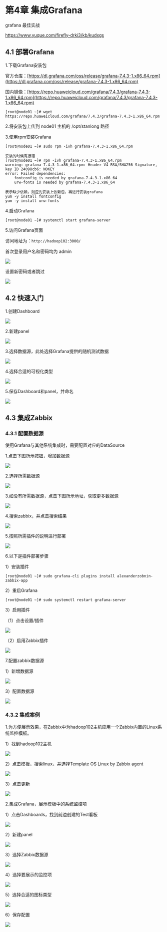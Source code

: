 # 第4章 集成Grafana

grafana 最佳实战

https://www.yuque.com/firefly-drki3/kb/kudxgs

## 4.1 部署Grafana

1.下载Grafana安装包

官方仓库：[https://dl.grafana.com/oss/release/grafana-7.4.3-1.x86_64.rpm](https://dl.grafana.com/oss/release/grafana-7.4.3-1.x86_64.rpm)

国内镜像：[https://repo.huaweicloud.com/grafana/7.4.3/grafana-7.4.3-1.x86_64.rpm](https://repo.huaweicloud.com/grafana/7.4.3/grafana-7.4.3-1.x86_64.rpm)

```shell
[root@node01 ~]# wget https://repo.huaweicloud.com/grafana/7.4.3/grafana-7.4.3-1.x86_64.rpm
```

2.将安装包上传到 node01 主机的 /opt/stanlong 路径

3.使用rpm安装Grafana

```shell
[root@node01 ~]# sudo rpm -ivh grafana-7.4.3-1.x86_64.rpm

安装的时候有报错
[root@node01 ~]# rpm -ivh grafana-7.4.3-1.x86_64.rpm
warning: grafana-7.4.3-1.x86_64.rpm: Header V4 RSA/SHA256 Signature, key ID 24098cb6: NOKEY
error: Failed dependencies:
	fontconfig is needed by grafana-7.4.3-1.x86_64
	urw-fonts is needed by grafana-7.4.3-1.x86_64
	
表示缺少依赖，则应先安装上依赖包，再进行安装grafana
yum -y install fontconfig
yum -y install urw-fonts
```

4.启动Grafana

```shell
[root@node01 ~]# systemctl start grafana-server
```

5.访问Grafana页面

访问地址为：`http://hadoop102:3000/`

首次登录用户名和密码均为 admin

![](./doc/54.png)

设置新密码或者跳过

![](./doc/55.png)

## 4.2 快速入门

1.创建Dashboard

![](D:/StanLong/git_repository/Hadoop/18Zabbix/RackMultipart20220806-1-sbbs8l_html_4029f06dc5249aec.png)

2.新建panel

![](D:/StanLong/git_repository/Hadoop/18Zabbix/RackMultipart20220806-1-sbbs8l_html_73049ce3d1f7b4a2.png)

3.选择数据源，此处选择Grafana提供的随机测试数据

![](D:/StanLong/git_repository/Hadoop/18Zabbix/RackMultipart20220806-1-sbbs8l_html_207949e8797e773f.png)

4.选择合适的可视化类型

![](D:/StanLong/git_repository/Hadoop/18Zabbix/RackMultipart20220806-1-sbbs8l_html_929c9ffde0f29db1.png)

5.保存Dashboard和panel，并命名

![](D:/StanLong/git_repository/Hadoop/18Zabbix/RackMultipart20220806-1-sbbs8l_html_ab24d2ac524ee433.png)

## 4.3 集成Zabbix

### 4.3.1 配置数据源

使用Grafana与其他系统集成时，需要配置对应的DataSource

1.点击下图所示按钮，增加数据源

![](./doc/56.png)

2.选择所需数据源

![](D:/StanLong/git_repository/Hadoop/18Zabbix/RackMultipart20220806-1-sbbs8l_html_8fe70a18a3301d9b.png)

3.如没有所需数据源，点击下图所示地址，获取更多数据源

![](./doc/57.png)

4.搜索zabbix，并点击搜索结果

![](./doc/58.png)

5.按照所需插件的说明进行部署

![](./doc/59.png)

6.以下是插件部署步骤

1）安装插件

```shell
[root@node01 ~]# sudo grafana-cli plugins install alexanderzobnin-zabbix-app
```

2）重启Grafana

```shell
[root@node01 ~]# sudo systemctl restart grafana-server
```

3）启用插件

（1）点击设置/插件

![](./doc/60.png)

（2）启用Zabbix插件

![](./doc/61.png)

7.配置zabbix数据源

1）新增数据源

![](./doc/62.png)

3）配置数据源

![](./doc/63.png)

### 4.3.2 集成案例

1.为方便展示效果，在Zabbix中为hadoop102主机应用一个Zabbix内置的Linux系统监控模板。

1）找到hadoop102主机

![](D:/StanLong/git_repository/Hadoop/18Zabbix/RackMultipart20220806-1-sbbs8l_html_db2749f3a5ba53b0.png)

2）点击模板，搜索linux，并选择Template OS Linux by Zabbix agent

![](D:/StanLong/git_repository/Hadoop/18Zabbix/RackMultipart20220806-1-sbbs8l_html_378359de998af9c1.png)

3）点击更新

![](D:/StanLong/git_repository/Hadoop/18Zabbix/RackMultipart20220806-1-sbbs8l_html_fd769bdaee24a5d2.png)

2.集成Grafana，展示模板中的系统监控项

1）点击Dashboards，找到前边创建的Test看板

![](D:/StanLong/git_repository/Hadoop/18Zabbix/RackMultipart20220806-1-sbbs8l_html_130dd2fe3bb50c80.png)

2）新建panel

![](D:/StanLong/git_repository/Hadoop/18Zabbix/RackMultipart20220806-1-sbbs8l_html_65ec1f57bba6633f.png)

3）选择Zabbix数据源

![](D:/StanLong/git_repository/Hadoop/18Zabbix/RackMultipart20220806-1-sbbs8l_html_981ff048cd3781fa.png)

4）选择要展示的监控项

![](D:/StanLong/git_repository/Hadoop/18Zabbix/RackMultipart20220806-1-sbbs8l_html_fbeb09eadc1b4fdb.png)

5）选择合适的图标类型

![](D:/StanLong/git_repository/Hadoop/18Zabbix/RackMultipart20220806-1-sbbs8l_html_3caa5041a373d1b6.png)

6）保存配置

![](RackMultipart20220806-1-sbbs8l_html_2f1f50e523e437fb.png)